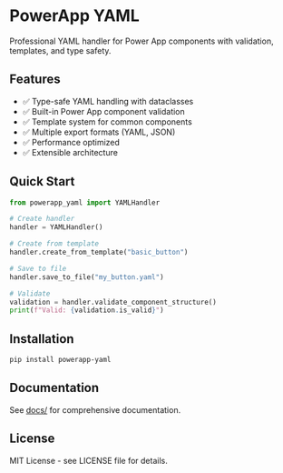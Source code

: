# PowerApp YAML

Professional YAML handler for Power App components with validation, templates, and type safety.

## Features

- ✅ Type-safe YAML handling with dataclasses
- ✅ Built-in Power App component validation
- ✅ Template system for common components
- ✅ Multiple export formats (YAML, JSON)
- ✅ Performance optimized
- ✅ Extensible architecture

## Quick Start

```python
from powerapp_yaml import YAMLHandler

# Create handler
handler = YAMLHandler()

# Create from template
handler.create_from_template("basic_button")

# Save to file
handler.save_to_file("my_button.yaml")

# Validate
validation = handler.validate_component_structure()
print(f"Valid: {validation.is_valid}")
```

## Installation

```bash
pip install powerapp-yaml
```

## Documentation

See [docs/](docs/) for comprehensive documentation.

## License

MIT License - see LICENSE file for details.
